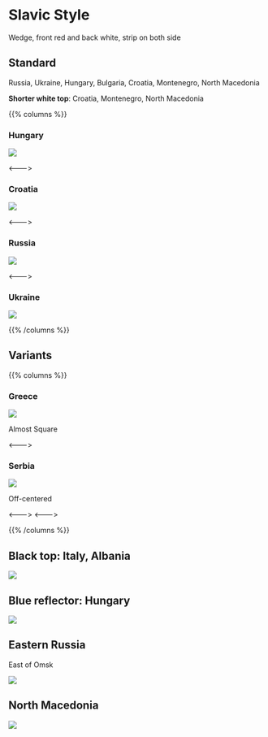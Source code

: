 # Slavic Style

Wedge, front red and back white, strip on both side

## Standard

Russia, Ukraine, Hungary, Bulgaria, Croatia, Montenegro, North Macedonia

**Shorter white top**: Croatia, Montenegro, North Macedonia

{{% columns %}}

### Hungary

<img src="bollard-hu.png" class="img-sm" />

<--->

### Croatia

<img src="bollard-hr.png" class="img-sm" />

<--->

### Russia

<img src="bollard-ru.png" class="img-sm" />

<--->

### Ukraine

<img src="bollard-ua.png" class="img-sm" />

{{% /columns %}}

## Variants

{{% columns %}}

### Greece

<img src="bollard-gr.png" class="img-sm" />

Almost Square

<--->

### Serbia

<img src="bollard-rs.png" class="img-sm" />

Off-centered

<--->
<--->

{{% /columns %}}


## Black top: Italy, Albania

<img src="bollard-it.png" class="img-sm" />

## Blue reflector: Hungary

<img src="bollard-blue-hu.png" class="img-sm" />

## Eastern Russia

East of Omsk

<img src="bollard-e-ru.png" class="img-sm" />

## North Macedonia

<img src="bollard-mk.png" class="img-sm" />
